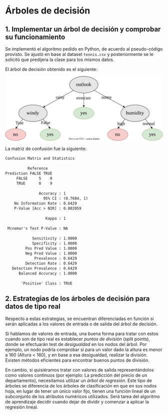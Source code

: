 # Árboles de decisión

## 1\. Implementar un árbol de decisión y comprobar su funcionamiento

Se implementó el algoritmo pedido en Python, de acuerdo al pseudo-código provisto. Se ajustó en base al dataset `tennis.csv` y posteriormente se le solicitó que predijera la clase para los mismos datos.

El árbol de decisión obtenido es el siguiente:

<img src="./attachments/tree.svg">

La matriz de confusión fue la siguiente:

```
Confusion Matrix and Statistics

          Reference
Prediction FALSE TRUE
     FALSE     5    0
     TRUE      0    9
                                     
               Accuracy : 1          
                 95% CI : (0.7684, 1)
    No Information Rate : 0.6429     
    P-Value [Acc > NIR] : 0.002059   
                                     
                  Kappa : 1          
                                     
 Mcnemar's Test P-Value : NA         
                                     
            Sensitivity : 1.0000     
            Specificity : 1.0000     
         Pos Pred Value : 1.0000     
         Neg Pred Value : 1.0000     
             Prevalence : 0.6429     
         Detection Rate : 0.6429     
   Detection Prevalence : 0.6429     
      Balanced Accuracy : 1.0000     
                                     
       'Positive' Class : TRUE
```

## 2\. Estrategias de los árboles de decisión para datos de tipo real

Respecto a estas estrategias, se encuentran diferenciadas en función si serán aplicadas a los valores de entrada o de salida del árbol de decisión.

Si hablamos de valores de entrada, una buena forma para tratar con estos cuando son de tipo real es establecer *puntos de división* (split points), donde se efectuarán test de *desigualdad* en los nodos del árbol. Por ejemplo, un nodo podría comprobar si para un valor dado la altura es menor a 160 (Altura < 160), y en base a esa desigualdad, realizar la división. Existen métodos eficientes para encontrar buenos puntos de división.

En cambio, si quisiéramos tratar con valores de salida representándolos como valores continuos (por ejemplo: La predicción del precio de un departamento), necesitamos utilizar un *árbol de regresión*. Este tipo de árboles se diferencia de los árboles de clasificación en que en sus nodos hoja, en lugar de tener un único valor fijo, tienen una función lineal de un subconjunto de los atributos numéricos utilizados. Será tarea del algoritmo de aprendizaje decidir cuando dejar de dividir y comenzar a aplicar la regresión lineal.

